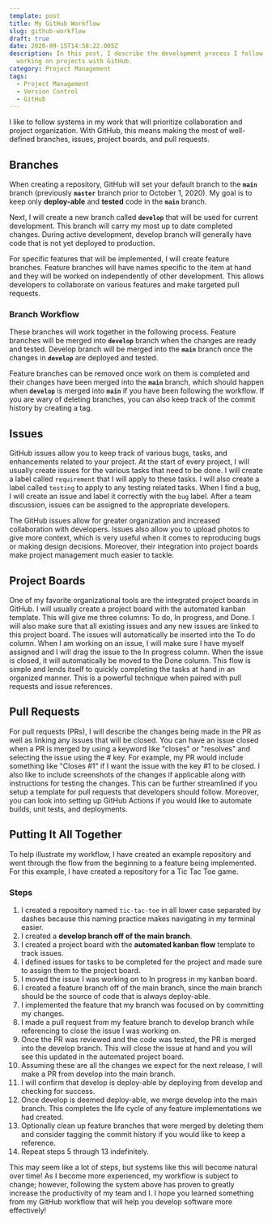 ```yaml
---
template: post
title: My GitHub Workflow
slug: github-workflow
draft: true
date: 2020-09-15T14:58:22.005Z
description: In this post, I describe the development process I follow when
  working on projects with GitHub.
category: Project Management
tags:
  - Project Management
  - Version Control
  - GitHub
---
```

I like to follow systems in my work that will prioritize collaboration and project organization. With GitHub, this means making the most of well-defined branches, issues, project boards, and pull requests.

## Branches

When creating a repository, GitHub will set your default branch to the **`main`** branch (previously **`master`** branch prior to October 1, 2020). My goal is to keep only **deploy-able** and **tested** code in the **`main`** branch.

Next, I will create a new branch called **`develop`** that will be used for current development. This branch will carry my most up to date completed changes. During active development, develop branch will generally have code that is not yet deployed to production.

For specific features that will be implemented, I will create feature branches. Feature branches will have names specific to the item at hand and they will be worked on independently of other development. This allows developers to collaborate on various features and make targeted pull requests.

### Branch Workflow

These branches will work together in the following process. Feature branches will be merged into **`develop`** branch when the changes are ready and tested. Develop branch will be merged into the **`main`** branch once the changes in **`develop`** are deployed and tested.

Feature branches can be removed once work on them is completed and their changes have been merged into the **`main`** branch, which should happen when **`develop`** is merged into **`main`** if you have been following the workflow. If you are wary of deleting branches, you can also keep track of the commit history by creating a tag.

## Issues

GitHub issues allow you to keep track of various bugs, tasks, and enhancements related to your project. At the start of every project, I will usually create issues for the various tasks that need to be done. I will create a label called `requirement` that I will apply to these tasks. I will also create a label called `testing` to apply to any testing related tasks. When I find a bug, I will create an issue and label it correctly with the `bug` label. After a team discussion, issues can be assigned to the appropriate developers.

The GitHub issues allow for greater organization and increased collaboration with developers. Issues also allow you to upload photos to give more context, which is very useful when it comes to reproducing bugs or making design decisions. Moreover, their integration into project boards make project management much easier to tackle.

## Project Boards

One of my favorite organizational tools are the integrated project boards in GitHub. I will usually create a project board with the automated kanban template. This will give me three columns: To do, In progress, and Done. I will also make sure that all existing issues and any new issues are linked to this project board. The issues will automatically be inserted into the To do column. When I am working on an issue, I will make sure I have myself assigned and I will drag the issue to the In progress column. When the issue is closed, it will automatically be moved to the Done column. This flow is simple and lends itself to quickly completing the tasks at hand in an organized manner. This is a powerful technique when paired with pull requests and issue references.

## Pull Requests

For pull requests (PRs), I will describe the changes being made in the PR as well as linking any issues that will be closed. You can have an issue closed when a PR is merged by using a keyword like "closes" or "resolves" and selecting the issue using the # key. For example, my PR would include something like "Closes #1" if I want the issue with the key #1 to be closed. I also like to include screenshots of the changes if applicable along with instructions for testing the changes. This can be further streamlined if you setup a template for pull requests that developers should follow. Moreover, you can look into setting up GitHub Actions if you would like to automate builds, unit tests, and deployments.

## Putting It All Together

To help illustrate my workflow, I have created an example repository and went through the flow from the beginning to a feature being implemented. For this example, I have created a repository for a Tic Tac Toe game.

### Steps

1. I created a repository named `tic-tac-toe` in all lower case separated by dashes because this naming practice makes navigating in my terminal easier.
2. I created a **develop branch off of the main branch**.
3. I created a project board with the **automated kanban flow** template to track issues.
4. I defined issues for tasks to be completed for the project and made sure to assign them to the project board.
5. I moved the issue I was working on to In progress in my kanban board.
6. I created a feature branch off of the main branch, since the main branch should be the source of code that is always deploy-able.
7. I implemented the feature that my branch was focused on by committing my changes.
8. I made a pull request from my feature branch to develop branch while referencing to close the issue I was working on.
9. Once the PR was reviewed and the code was tested, the PR is merged into the develop branch. This will close the issue at hand and you will see this updated in the automated project board.
10. Assuming these are all the changes we expect for the next release, I will make a PR from develop into the main branch.
11. I will confirm that develop is deploy-able by deploying from develop and checking for success.
12. Once develop is deemed deploy-able, we merge develop into the main branch. This completes the life cycle of any feature implementations we had created.
13. Optionally clean up feature branches that were merged by deleting them and consider tagging the commit history if you would like to keep a reference.
14. Repeat steps 5 through 13 indefinitely.

This may seem like a lot of steps, but systems like this will become natural over time! As I become more experienced, my workflow is subject to change; however, following the system above has proven to greatly increase the productivity of my team and I. I hope you learned something from my GitHub workflow that will help you develop software more effectively!